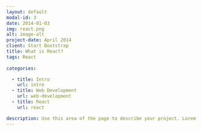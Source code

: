 ```yaml
---
layout: default
modal-id: 3
date: 2014-01-03
img: react.png
alt: image-alt
project-date: April 2014
client: Start Bootstrap
title: What is React?
tags: React
  
categories: 

  - title: Intro
    url: intro
  - title: Web Development
    url: web-development
  - title: React
    url: react

description: Use this area of the page to describe your project. Lorem ipsum dolor sit amet, consectetur adipisicing elit. Mollitia neque assumenda ipsam nihil, molestias magnam, recusandae quos quis inventore quisquam velit asperiores, vitae? Reprehenderit soluta, eos quod consequuntur itaque. Nam.
---
```

